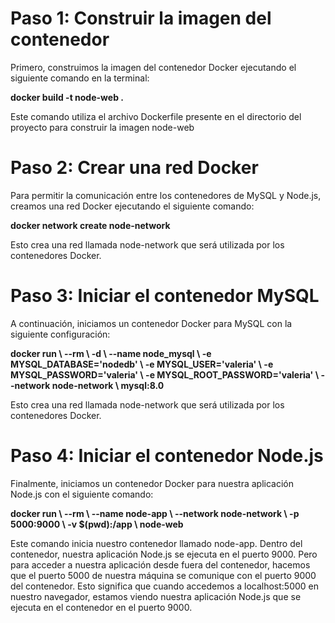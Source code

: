 <strong><h1>Paso 1: Construir la imagen del contenedor</h1></strong>
Primero, construimos la imagen del contenedor Docker ejecutando el siguiente comando en la terminal:

<strong>docker build -t node-web . </strong>

<p>Este comando utiliza el archivo Dockerfile presente en el directorio del proyecto para construir la imagen node-web</p>

<strong><h1>Paso 2: Crear una red Docker</h1></strong>
Para permitir la comunicación entre los contenedores de MySQL y Node.js, creamos una red Docker ejecutando el siguiente comando:


<strong>docker network create node-network</strong>

<p>Esto crea una red llamada node-network que será utilizada por los contenedores Docker.</p>


<strong><h1>Paso 3: Iniciar el contenedor MySQL</h1></strong>

A continuación, iniciamos un contenedor Docker para MySQL con la siguiente configuración:


<strong>docker run \\
--rm \\
-d \\
--name node_mysql \\
-e MYSQL_DATABASE='nodedb' \\
-e MYSQL_USER='valeria' \\
-e MYSQL_PASSWORD='valeria' \\
-e MYSQL_ROOT_PASSWORD='valeria' \\
--network node-network \\
mysql:8.0 
</strong>

<p>Esto crea una red llamada node-network que será utilizada por los contenedores Docker.</p>

<strong><h1>Paso 4: Iniciar el contenedor Node.js</h1></strong>

Finalmente, iniciamos un contenedor Docker para nuestra aplicación Node.js con el siguiente comando:


<strong>docker run \\
--rm \\
--name node-app \\
--network node-network \\
-p 5000:9000 \\
-v $(pwd):/app \\
node-web 
</strong>

<p>Este comando inicia nuestro contenedor llamado node-app. Dentro del contenedor, nuestra aplicación Node.js se ejecuta en el puerto 9000. Pero para acceder a nuestra aplicación desde fuera del contenedor, hacemos que el puerto 5000 de nuestra máquina se comunique con el puerto 9000 del contenedor. Esto significa que cuando accedemos a localhost:5000 en nuestro navegador, estamos viendo nuestra aplicación Node.js que se ejecuta en el contenedor en el puerto 9000.</p>

